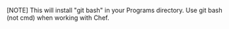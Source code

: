 [NOTE] This will install "git bash" in your Programs directory. Use git bash (not cmd) when working with Chef.
